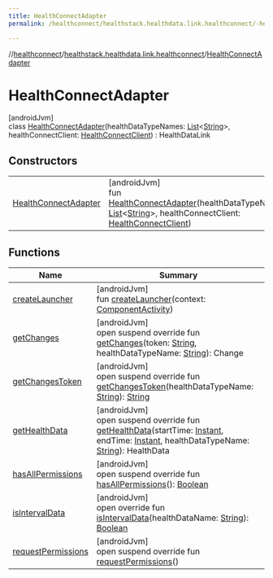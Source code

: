 ```yaml
---
title: HealthConnectAdapter
permalink: /healthconnect/healthstack.healthdata.link.healthconnect/-health-connect-adapter/index.html

---
```

//[healthconnect](../../../index.html)/[healthstack.healthdata.link.healthconnect](../index.html)/[HealthConnectAdapter](index.html)



# HealthConnectAdapter



[androidJvm]\
class [HealthConnectAdapter](index.html)(healthDataTypeNames: [List](https://kotlinlang.org/api/latest/jvm/stdlib/kotlin.collections/-list/index.html)&lt;[String](https://kotlinlang.org/api/latest/jvm/stdlib/kotlin/-string/index.html)&gt;, healthConnectClient: [HealthConnectClient](https://developer.android.com/reference/kotlin/androidx/health/connect/client/HealthConnectClient.html)) : HealthDataLink



## Constructors


| | |
|---|---|
| [HealthConnectAdapter](-health-connect-adapter.html) | [androidJvm]<br>fun [HealthConnectAdapter](-health-connect-adapter.html)(healthDataTypeNames: [List](https://kotlinlang.org/api/latest/jvm/stdlib/kotlin.collections/-list/index.html)&lt;[String](https://kotlinlang.org/api/latest/jvm/stdlib/kotlin/-string/index.html)&gt;, healthConnectClient: [HealthConnectClient](https://developer.android.com/reference/kotlin/androidx/health/connect/client/HealthConnectClient.html)) |


## Functions


| Name | Summary |
|---|---|
| [createLauncher](create-launcher.html) | [androidJvm]<br>fun [createLauncher](create-launcher.html)(context: [ComponentActivity](https://developer.android.com/reference/kotlin/androidx/activity/ComponentActivity.html)) |
| [getChanges](get-changes.html) | [androidJvm]<br>open suspend override fun [getChanges](get-changes.html)(token: [String](https://kotlinlang.org/api/latest/jvm/stdlib/kotlin/-string/index.html), healthDataTypeName: [String](https://kotlinlang.org/api/latest/jvm/stdlib/kotlin/-string/index.html)): Change |
| [getChangesToken](get-changes-token.html) | [androidJvm]<br>open suspend override fun [getChangesToken](get-changes-token.html)(healthDataTypeName: [String](https://kotlinlang.org/api/latest/jvm/stdlib/kotlin/-string/index.html)): [String](https://kotlinlang.org/api/latest/jvm/stdlib/kotlin/-string/index.html) |
| [getHealthData](get-health-data.html) | [androidJvm]<br>open suspend override fun [getHealthData](get-health-data.html)(startTime: [Instant](https://developer.android.com/reference/kotlin/java/time/Instant.html), endTime: [Instant](https://developer.android.com/reference/kotlin/java/time/Instant.html), healthDataTypeName: [String](https://kotlinlang.org/api/latest/jvm/stdlib/kotlin/-string/index.html)): HealthData |
| [hasAllPermissions](has-all-permissions.html) | [androidJvm]<br>open suspend override fun [hasAllPermissions](has-all-permissions.html)(): [Boolean](https://kotlinlang.org/api/latest/jvm/stdlib/kotlin/-boolean/index.html) |
| [isIntervalData](is-interval-data.html) | [androidJvm]<br>open override fun [isIntervalData](is-interval-data.html)(healthDataName: [String](https://kotlinlang.org/api/latest/jvm/stdlib/kotlin/-string/index.html)): [Boolean](https://kotlinlang.org/api/latest/jvm/stdlib/kotlin/-boolean/index.html) |
| [requestPermissions](request-permissions.html) | [androidJvm]<br>open suspend override fun [requestPermissions](request-permissions.html)() |

